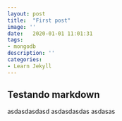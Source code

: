 ```yaml
---
layout: post
title:  "First post"
image: ''
date:   2020-01-01 11:01:31
tags:
- mongodb
description: ''
categories:
- Learn Jekyll 
---
```

## Testando markdown
asdasdasdasd
asdasdasdas
asdasas



<script src="/public/js/p5.min.js"></script>

<script>
  var a, v, l, m;
var t=0;
var q=0;
var tam=500;
function setup() {
  t=0;
  background(0);
 	createCanvas(800,800)
  a = new Array(tam);
  v = new Array(tam);
  l = new Array(tam);
  m = new Array(tam);
  for(var i=0;i<tam;i++){
  	l[i] = createVector(width/2, height/2);
    
 		v[i] = createVector(0, 0);
		a[i] = createVector(0, 0);
  }
  
}
function draw() {
	//background(0);
	t++;
    q+=0.1;
	rectMode(CENTER);
    var xx=mouseX;
    var yy=mouseY;
	l[0] = createVector(xx,yy);
  for(var i=1;i<tam;i++){
    
    m[i] = createVector(l[i-1].x, l[i-1].y); 
    
  	
    m[i].sub(l[i]);
    m[i].setMag(10.0);
    a[i]=m[i];
    v[i].add(a[i])
    l[i].add(v[i]);
    v[i].limit(12);
  }
	
	for(var i=1;i<tam;i++){
    
    push();
    
    translate(l[i].x,l[i].y-5)
    rotate(-5*l[i].angleBetween(l[i-1]));
		
    
    var x1 = map(l[i-1].x,0,800,0,250)
    var y1 = map(l[i-1].y,0,800,0,250)
    var z1 = map(sin(t),0,1,190,230)
 		//noStroke();
    fill(x1,y1,230);
  	rect(0,0,25,25);
    
    
    pop();
   
  }
	

}
</script>
